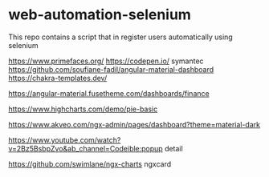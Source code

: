 # web-automation-selenium
This repo contains a script that in register users automatically using selenium


https://www.primefaces.org/
https://codepen.io/
symantec 
https://github.com/soufiane-fadil/angular-material-dashboard
https://chakra-templates.dev/

https://angular-material.fusetheme.com/dashboards/finance


https://www.highcharts.com/demo/pie-basic

https://www.akveo.com/ngx-admin/pages/dashboard?theme=material-dark






https://www.youtube.com/watch?v=2Bz5BsbpZvo&ab_channel=Codeible:popup detail


https://github.com/swimlane/ngx-charts ngxcard
